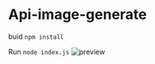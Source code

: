 # Api-image-generate
buid `npm install`

Run `node index.js`
![preview](https://cdn.discordapp.com/attachments/1335597135202353224/1385908148912656384/20250621_160359.jpg?ex=6857c70b&is=6856758b&hm=0d06f0ceabffc62fe29e30b7d5c8d17f8930c153e20a014a11797ba4cb7db70b&)
